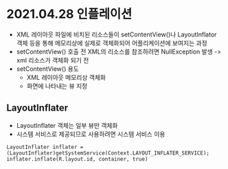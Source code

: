 
# 2021.04.28 인플레이션
- XML 레이아웃 파일에 비치된 리소스들이 setContentView()나 LayoutInflator 객체 등을 통해 메모리상에 실제로 객체화되어 어플리케이션에 보여지는 과정
- setContentView() 호출 전 XML의 리소스를 참조하려면 NullException 발생 -> xml 리소스가 객체화 되기 전
- setContentView() 용도
  - XML 레이아웃 메모리상 객체화
  - 화면에 나타내는 뷰 지정

## LayoutInflater
- LayoutInflater 객체는 일부 뷰만 객체화
- 시스템 서비스로 제공되므로 사용하려면 시스템 서비스 이용
```
LayoutInflater inflater = (LayoutInflater)getSystemService(Context.LAYOUT_INFLATER_SERVICE);
inflater.inflate(R.layout.id, container, true)
```
